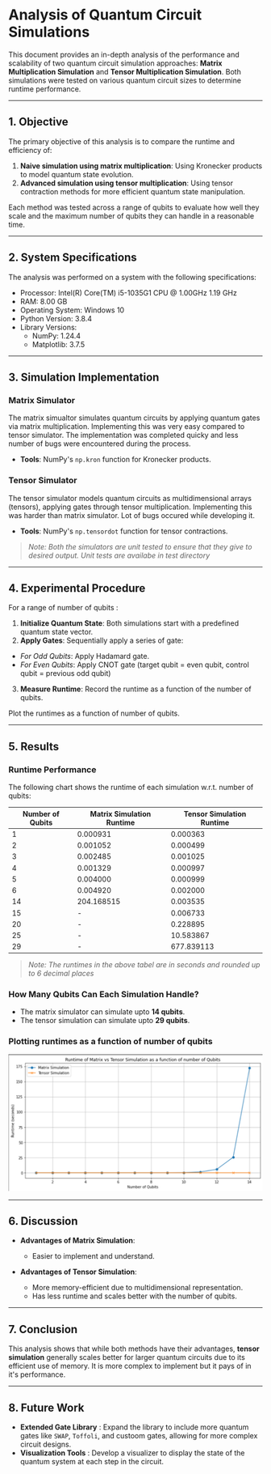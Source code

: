 # Analysis of Quantum Circuit Simulations

This document provides an in-depth analysis of the performance and scalability of two quantum circuit simulation approaches: **Matrix Multiplication Simulation** and **Tensor Multiplication Simulation**. Both simulations were tested on various quantum circuit sizes to determine runtime performance.

---

## 1. Objective

The primary objective of this analysis is to compare the runtime and efficiency of:

1. **Naive simulation using matrix multiplication**: Using Kronecker products to model quantum state evolution.
2. **Advanced simulation using tensor multiplication**: Using tensor contraction methods for more efficient quantum state manipulation.

Each method was tested across a range of qubits to evaluate how well they scale and the maximum number of qubits they can handle in a reasonable time.

---

## 2. System Specifications

The analysis was performed on a system with the following specifications:

- Processor: Intel(R) Core(TM) i5-1035G1 CPU @ 1.00GHz   1.19 GHz
- RAM: 8.00 GB
- Operating System: Windows 10
- Python Version: 3.8.4
- Library Versions:
  - NumPy: 1.24.4
  - Matplotlib: 3.7.5

---

## 3. Simulation Implementation

### Matrix Simulator

The matrix simualtor simulates quantum circuits by applying quantum gates via matrix multiplication. Implementing this was very easy compared to tensor simulator. The implementation was completed quicky and less number of bugs were encountered during the process.

- **Tools**: NumPy's `np.kron` function for Kronecker products.

### Tensor Simulator

The tensor simulator models quantum circuits as multidimensional arrays (tensors), applying gates through tensor multiplication. Implementing this was harder than matrix simulator. Lot of bugs occured while developing it.

- **Tools**: NumPy's `np.tensordot` function for tensor contractions.

> *Note: Both the simulators are unit tested to ensure that they give to desired output. Unit tests are availabe in test directory*

---

## 4. Experimental Procedure

For a range of number of qubits :
1. **Initialize Quantum State**: Both simulations start with a predefined quantum state vector.
2. **Apply Gates**: Sequentially apply a series of gate:
- *For Odd Qubits*: Apply Hadamard gate.
- *For Even Qubits*: Apply CNOT gate (target qubit = even qubit, control qubit = previous odd qubit)
3. **Measure Runtime**: Record the runtime as a function of the number of qubits.

Plot the runtimes as a function of number of qubits.

---

## 5. Results

### Runtime Performance

The following chart shows the runtime of each simulation w.r.t. number of qubits:

| Number of Qubits | Matrix Simulation Runtime | Tensor Simulation Runtime |
| ---------------- | ------------------------- | ------------------------- |
| 1                | 0.000931                  | 0.000363                  |
| 2                | 0.001052                  | 0.000499                  |
| 3                | 0.002485                  | 0.001025                  |
| 4                | 0.001329                  | 0.000997                  |
| 5                | 0.004000                  | 0.000999                  |
| 6                | 0.004920                  | 0.002000                  |
| 14               | 204.168515                | 0.003535                  |
| 15               | -                         | 0.006733                  |
| 20               | -                         | 0.228895                  |
| 25               | -                         | 10.583867                 |
| 29               | -                         | 677.839113                |

> *Note: The runtimes in the above tabel are in seconds and rounded up to 6 decimal places*

### How Many Qubits Can Each Simulation Handle?

- The matrix simulator can simulate upto **14 qubits**.
- The tensor simulation can simulate upto **29 qubits**.

### Plotting runtimes as a function of number of qubits

![14-qubit-plot](image/14-qubit-plot.png)

---

## 6. Discussion

- **Advantages of Matrix Simulation**:

  - Easier to implement and understand.
- **Advantages of Tensor Simulation**:

  - More memory-efficient due to multidimensional representation.
  - Has less runtime and scales better with the number of qubits.

---

## 7. Conclusion

This analysis shows that while both methods have their advantages, **tensor simulation** generally scales better for larger quantum circuits due to its efficient use of memory. It is more complex to implement but it pays of in it's performance.

---

## 8. Future Work

- **Extended Gate Library** : Expand the library to include more quantum gates like `SWAP`, `Toffoli`, and custoom gates, allowing for more complex circuit designs.
- **Visualization Tools** : Develop a visualizer to display the state of the quantum system at each step in the circuit.
